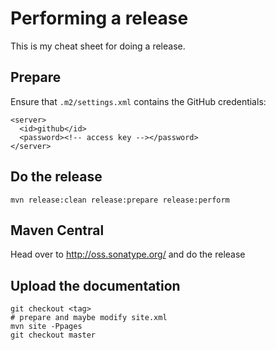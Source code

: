 # Performing a release

This is my cheat sheet for doing a release.

## Prepare

Ensure that `.m2/settings.xml` contains the GitHub credentials:

    <server>
      <id>github</id>
      <password><!-- access key --></password>
    </server>


## Do the release

    mvn release:clean release:prepare release:perform

## Maven Central

Head over to http://oss.sonatype.org/ and do the release

## Upload the documentation

    git checkout <tag>
    # prepare and maybe modify site.xml
    mvn site -Ppages
    git checkout master

